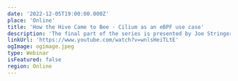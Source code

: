 ```yaml
---
date: '2022-12-05T19:00:00.000Z'
place: 'Online'
title: 'How the Hive Came to Bee - Cilium as an eBPF use case'
description: 'The final part of the series is presented by Joe Stringer (Cilium maintainer). Joe starts by going back to Kubernetes networking basics, in particular Kubernetes Services and kube-proxy.'
linkUrl: 'https://www.youtube.com/watch?v=wnlsHeiTLtE'
ogImage: ogimage.jpeg
type: Webinar
isFeatured: false
region: Online
---
```

